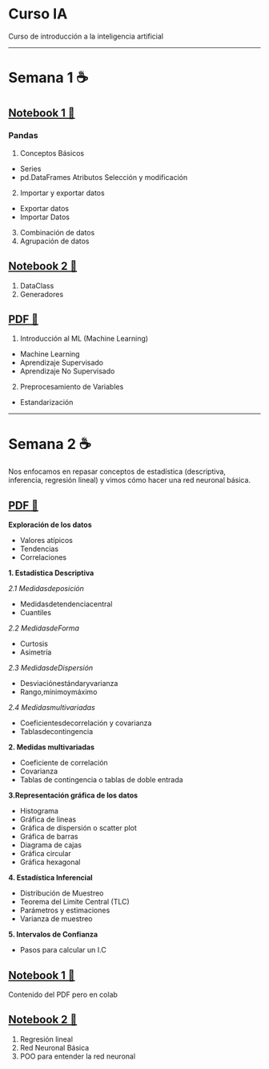 # Curso IA 
Curso de introducción a la inteligencia artificial
____
# Semana 1 ☕️

## [Notebook 1 📔](https://github.com/Yesenia-AriasC/Curso-IA---Turing-Box-UNAL/blob/main/Semana1/1_Pandas_Basic.ipynb)

### Pandas
1. Conceptos Básicos
* Series
* pd.DataFrames
Atributos
Selección y modificación
2. Importar y exportar datos
* Exportar datos
* Importar Datos
3. Combinación de datos
4. Agrupación de datos

## [Notebook 2 📔](https://github.com/Yesenia-AriasC/Curso-IA/blob/main/Semana1/Semana1N2.ipynb)
 1. DataClass
 2. Generadores

## [PDF 📖](https://github.com/Yesenia-AriasC/Curso-IA/blob/main/Semana1/Clase%2001.pdf)
1. Introducción al ML (Machine Learning) 
* Machine Learning
* Aprendizaje Supervisado
* Aprendizaje No Supervisado
2. Preprocesamiento de Variables
* Estandarización

___
# Semana 2 ☕️
Nos enfocamos en repasar conceptos de estadística (descriptiva, inferencia, regresión lineal) y vimos cómo hacer una red neuronal básica.

## [PDF 📖](https://github.com/Yesenia-AriasC/Curso-IA/blob/main/Semana2/📊%20Clase%2002%20-%20Análisis%20avanzado%20de%20los%20datos%20(%20Estad%C3%ADstica%20Inferencial%20)%20(1).pdf)
__Exploración de los datos__
* Valores atípicos
* Tendencias
* Correlaciones

__1. Estadística Descriptiva__

_2.1 Medidasdeposición_
* Medidasdetendenciacentral
* Cuantiles

_2.2 MedidasdeForma_
* Curtosis
* Asimetría

_2.3 MedidasdeDispersión_
* Desviaciónestándaryvarianza
* Rango,mínimoymáximo 

_2.4 Medidasmultivariadas_
* Coeficientesdecorrelación y covarianza 
* Tablasdecontingencia

__2. Medidas multivariadas__
* Coeficiente de correlación
* Covarianza
* Tablas de contingencia o tablas de doble entrada

__3.Representación gráfica de los datos__
* Histograma
* Gráfica de lineas
* Gráfica de dispersión o scatter plot
* Gráfica de barras
* Diagrama de cajas
* Gráfica circular
* Gráfica hexagonal

__4. Estadística Inferencial__
* Distribución de Muestreo
* Teorema del Limite Central (TLC)
* Parámetros y estimaciones
* Varianza de muestreo

__5. Intervalos de Confianza__
* Pasos para calcular un I.C

## [Notebook 1 📔](https://github.com/Yesenia-AriasC/Curso-IA/blob/main/Semana2/Semana_2.ipynb)
Contenido del PDF pero en colab

## [Notebook 2 📔](https://github.com/Yesenia-AriasC/Curso-IA/blob/main/Semana2/S2Notebook2.ipynb)
1. Regresión lineal
2. Red Neuronal Básica
3. POO para entender la red neuronal
